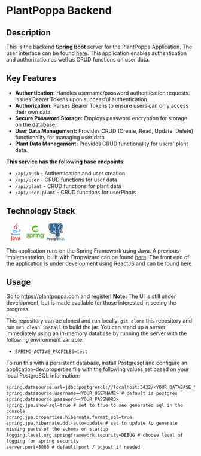 # PlantPoppa Backend
## Description
This is the backend **Spring Boot** server for the PlantPoppa Application. The user interface can be found [here](https://github.com/Aaron-Heath/plantpoppa-ui). This application enables authentication and authorization as well as CRUD functions on user data.

## Key Features
* **Authentication:** Handles username/password authentication requests. Issues Bearer Tokens upon successful authentication.
* **Authorization:** Parses Bearer Tokens to ensure users can only access their own data.
* **Secure Password Storage:** Employs password encryption for storage on the database..
* **User Data Management:** Provides CRUD (Create, Read, Update, Delete) functionality for managing user data.
* **Plant Data Management:** Provides CRUD functionality for users' plant data. 

**This service has the following base endpoints:**
* `/api/auth` - Authentication and user creation
* `/api/user` - CRUD functions for user data
* `/api/plant` - CRUD functions for plant data
* `/api/user-plant` - CRUD functions for userPlants


## Technology Stack
<div>
    <img src="https://raw.githubusercontent.com/devicons/devicon/55609aa5bd817ff167afce0d965585c92040787a/icons/java/java-original-wordmark.svg" width="50" height="50" alt="Java" title="Java"/>
    <img  src="https://raw.githubusercontent.com/devicons/devicon/55609aa5bd817ff167afce0d965585c92040787a/icons/spring/spring-original-wordmark.svg" height="50" width="50" alt="Spring" title="Spring"/>
    <img src="https://raw.githubusercontent.com/devicons/devicon/6910f0503efdd315c8f9b858234310c06e04d9c0/icons/postgresql/postgresql-original-wordmark.svg" height="50" width="50" alt="PostgreSQL icon" title="PostgreSQL"/>
</div>

This application runs on the Spring Framework using Java. A previous implementation, built with Dropwizard can be found [here](https://github.com/Aaron-Heath/plantpoppa-auth/tree/dropwizard). The front end of the application is under development using ReactJS and can be found [here](https://github.com/Aaron-Heath/plantpoppa-ui)

## Usage
Go to https://plantpoppa.com and register! **Note:** The UI is still under development, but is made available for those interested in seeing the progress.

This repository can be cloned and run locally. `git clone` this repository and run `mvn clean install` to build the jar. You can stand up a server immediately using an in-memory database by running the server with the following environment variable:
*   `SPRING_ACTIVE_PROFILES=test`

To run this with a persistent database, install Postgresql and configure an application-dev.properties file with the following values set based on your local PostgreSQL information:
```
spring.datasource.url=jdbc:postgresql://localhost:5432/<YOUR_DATABASE_NAME>
spring.datasource.username=<YOUR_USERNAME> # default is postgres
spring.datasource.password=<YOUR_PASSWORD>
spring.jpa.show-sql=true # set to true to see generated sql in the console
spring.jpa.properties.hibernate.format_sql=true
spring.jpa.hibernate.ddl-auto=update # set to update to generate missing parts of the schema on startup
logging.level.org.springframework.security=DEBUG # choose level of logging for spring security
server.port=8080 # default port / adjust if needed
```